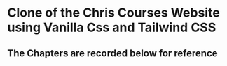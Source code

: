 # Clone of the Chris Courses Website using Vanilla Css and Tailwind CSS

## The Chapters are recorded below for reference

